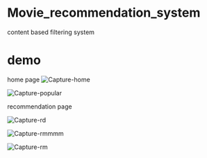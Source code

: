 
# Movie_recommendation_system
content based filtering system 
# demo
home page 
![Capture-home](https://user-images.githubusercontent.com/51403241/131824976-e442b8bc-022e-44f6-93e8-a23a90f6d773.PNG)


![Capture-popular](https://user-images.githubusercontent.com/51403241/131825042-c06bd745-1f61-454b-86cd-ef56b558d48d.PNG)

recommendation page

![Capture-rd](https://user-images.githubusercontent.com/51403241/131824209-298746e2-1315-4e18-b06d-de9e62f19f44.PNG)


![Capture-rmmmm](https://user-images.githubusercontent.com/51403241/131824332-c70fc908-e978-41c3-9dcc-37b91904a46e.PNG)

![Capture-rm](https://user-images.githubusercontent.com/51403241/131825427-e4a56db8-8755-480e-b990-6a8c9c6212ff.PNG)
